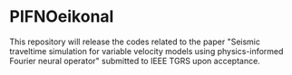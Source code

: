 # PIFNOeikonal
This repository will release the codes related to the paper "Seismic traveltime simulation for variable velocity models using physics-informed Fourier neural operator" submitted to IEEE TGRS upon acceptance.
